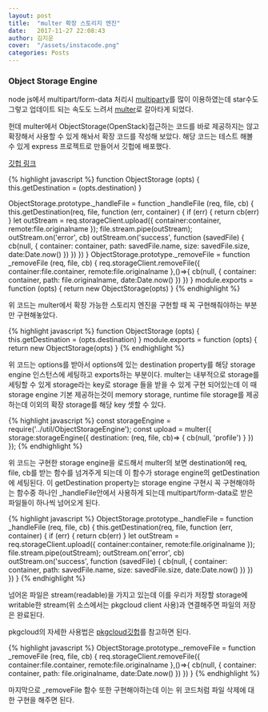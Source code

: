 ```yaml
---
layout: post
title:  "multer 확장 스토리지 엔진"
date:   2017-11-27 22:08:43
author: 김지운
cover:  "/assets/instacode.png"
categories: Posts
---
```


### Object Storage Engine

node js에서 multipart/form-data 처리시 [multiparty](https://github.com/pillarjs/multiparty)를 많이 이용하였는데 star수도 그렇고 업데이트 되는 속도도 느려서
[multer](https://github.com/expressjs/multer)로 갈아타게 되었다.

헌데 multer에서 ObjectStorage(OpenStack)접근하는 코드를 바로 제공하지는 않고 확장해서 사용할 수 있게 해놔서 확장 코드를 작성해 보았다.
해당 코드는 테스트 해볼 수 있게 express 프로젝트로 만들어서 깃헙에 배포했다.

[깃헙 링크](https://github.com/kishe89/MulterObjectStorageEngine)

{% highlight javascript %}
function ObjectStorage (opts) {
    this.getDestination = (opts.destination)
}

ObjectStorage.prototype._handleFile = function _handleFile (req, file, cb) {
    this.getDestination(req, file, function (err, container) {
        if (err) {
            return cb(err)
        }
        let outStream = req.storageClient.upload({
            container:container,
            remote:file.originalname
        });
        file.stream.pipe(outStream);
        outStream.on('error', cb)
        outStream.on('success', function (savedFile) {
            cb(null, {
                container: container,
                path: savedFile.name,
                size: savedFile.size,
                date:Date.now()
            })
        })
    })
}
ObjectStorage.prototype._removeFile = function _removeFile (req, file, cb) {
    req.storageClient.removeFile({
        container:file.container,
        remote:file.originalname
    },()=>{
        cb(null, {
            container: container,
            path: file.originalname,
            date:Date.now()
        })
    })
}
module.exports = function (opts) {
    return new ObjectStorage(opts)
}
{% endhighlight %}

위 코드는 multer에서 확장 가능한 스토리지 엔진을 구현할 때 꼭 구현해줘야하는 부분만 구현해놓았다.

{% highlight javascript %}
function ObjectStorage (opts) {
    this.getDestination = (opts.destination)
}
module.exports = function (opts) {
    return new ObjectStorage(opts)
}
{% endhighlight %}

위 코드는 options를 받아서 options에 있는 destination property를 해당 storage engine 인스턴스에 세팅하고 exports하는 부분이다.
multer는 내부적으로 storage를 세팅할 수 있게 storage라는 key로 storage 들을 받을 수 있게 구현 되어있는데 이 때 storage engine 기본 제공하는것이
memory storage, runtime file storage를 제공하는데 이외의 확장 storage를 해당 key 셋할 수 있다.

{% highlight javascript %}
const storageEngine = require('../util/ObjectStorageEngine');
const upload = multer({
    storage:storageEngine({
        destination:  (req, file, cb)=> {
            cb(null, 'profile')
        }
    })
});
{% endhighlight %}

위 코드는 구현한 storage engine을 로드해서 multer의 보면 destination에 req, file, cb를 받는 함수를 넘겨주게 되는데 이 함수가 storage engine의
getDestination에 세팅된다. 이 getDestination property는 storage engine 구현시 꼭 구현해야하는 함수중 하나인 _handleFile안에서 사용하게 되는데
multipart/form-data로 받은 파일들이 하나씩 넘어오게 된다.

{% highlight javascript %}
ObjectStorage.prototype._handleFile = function _handleFile (req, file, cb) {
    this.getDestination(req, file, function (err, container) {
        if (err) {
            return cb(err)
        }
        let outStream = req.storageClient.upload({
            container:container,
            remote:file.originalname
        });
        file.stream.pipe(outStream);
        outStream.on('error', cb)
        outStream.on('success', function (savedFile) {
            cb(null, {
                container: container,
                path: savedFile.name,
                size: savedFile.size,
                date:Date.now()
            })
        })
    })
}
{% endhighlight %}

넘어온 파일은 stream(readable)을 가지고 있는데 이를 우리가 저장할 storage에 writable한
stream(위 소스에서는 pkgcloud client 사용)과 연결해주면 파일의 저장은 완료된다.

pkgcloud의 자세한 사용법은 [pkgcloud깃헙](https://github.com/pkgcloud/pkgcloud)를 참고하면 된다.

{% highlight javascript %}
ObjectStorage.prototype._removeFile = function _removeFile (req, file, cb) {
    req.storageClient.removeFile({
        container:file.container,
        remote:file.originalname
    },()=>{
        cb(null, {
            container: container,
            path: file.originalname,
            date:Date.now()
        })
    })
}
{% endhighlight %}

마지막으로 _removeFile 함수 또한 구현해야하는데 이는 위 코드처럼 파일 삭제에 대한 구현을 해주면 된다.
